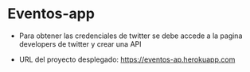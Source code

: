 # Eventos-app

- Para obtener las credenciales de twitter se debe accede a la pagina developers de twitter y crear una API

- URL del proyecto desplegado: https://eventos-ap.herokuapp.com